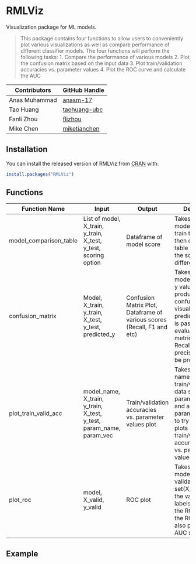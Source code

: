 
<!-- README.md is generated from README.Rmd. Please edit that file -->

# RMLViz

<!-- badges: start -->

<!-- badges: end -->

Visualization package for ML models.

> This package contains four functions to allow users to conveniently
> plot various visualizations as well as compare performance of
> different classifier models. The four functions will perform the
> following tasks: 1. Compare the performance of various models 2. Plot
> the confusion matrix based on the input data 3. Plot train/validation
> accuracies vs. parameter values 4. Plot the ROC curve and calculate
> the AUC

| Contributors  | GitHub Handle                                   |
| ------------- | ----------------------------------------------- |
| Anas Muhammad | [anasm-17](https://github.com/anasm-17)         |
| Tao Huang     | [taohuang-ubc](https://github.com/taohuang-ubc) |
| Fanli Zhou    | [flizhou](https://github.com/flizhou)           |
| Mike Chen     | [miketianchen](https://github.com/miketianchen) |

## Installation

You can install the released version of RMLViz from
[CRAN](https://CRAN.R-project.org) with:

``` r
install.packages("RMLViz")
```

## Functions

| Function Name            | Input                                                                      | Output                                                                  | Description                                                                                                                                                                                                  |
| ------------------------ | -------------------------------------------------------------------------- | ----------------------------------------------------------------------- | ------------------------------------------------------------------------------------------------------------------------------------------------------------------------------------------------------------ |
| model\_comparison\_table | List of model, X\_train, y\_train, X\_test, y\_test, scoring option        | Dataframe of model score                                                | Takes in a list of models and the train test data then outputs a table comparing the scores for different models.                                                                                            |
| confusion\_matrix        | Model, X\_train, y\_train, X\_test, y\_test, predicted\_y                  | Confusion Matrix Plot, Dataframe of various scores (Recall, F1 and etc) | Takes in a trained model with X and y values to produce a confusion matrix visual. If predicted\_y array is passed in, other evaluation scoring metrics such as Recall, and precision will also be produced. |
| plot\_train\_valid\_acc  | model\_name, X\_train, y\_train, X\_test, y\_test, param\_name, param\_vec | Train/validation accuracies vs. parameter values plot                   | Takes in a model name, train/validation data sets, a parameter name and a vector of parameter values to try and then plots train/validation accuracies vs. parameter values.                                 |
| plot\_roc                | model, X\_valid, y\_valid                                                  | ROC plot                                                                | Takes in a fitted model, the validation set(X\_valid) and the validation set labels(y\_valid),plot the ROC curve, the ROC curve also produces AUC score                                                      |

## Example
